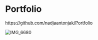 # Portfolio



https://github.com/nadjaantonjak/Portfolio

![IMG_6680](https://user-images.githubusercontent.com/79078061/111297542-d406bc80-86a1-11eb-9614-00a674ad73b0.JPG)
